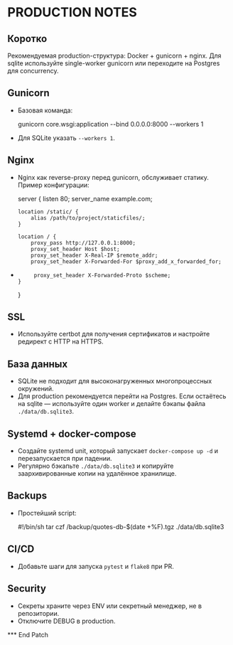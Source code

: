 PRODUCTION NOTES
================

Коротко
-------
Рекомендуемая production-структура: Docker + gunicorn + nginx. Для sqlite используйте single-worker gunicorn или переходите на Postgres для concurrency.

Gunicorn
--------
- Базовая команда:

  gunicorn core.wsgi:application --bind 0.0.0.0:8000 --workers 1

- Для SQLite указать `--workers 1`.

Nginx
-----
- Nginx как reverse-proxy перед gunicorn, обслуживает статику. Пример конфигурации:

  server {
      listen 80;
      server_name example.com;

      location /static/ {
          alias /path/to/project/staticfiles/;
      }

      location / {
          proxy_pass http://127.0.0.1:8000;
          proxy_set_header Host $host;
          proxy_set_header X-Real-IP $remote_addr;
          proxy_set_header X-Forwarded-For $proxy_add_x_forwarded_for;
+          proxy_set_header X-Forwarded-Proto $scheme;
      }
  }

SSL
---
- Используйте certbot для получения сертификатов и настройте редирект с HTTP на HTTPS.

База данных
-----------
- SQLite не подходит для высоконагруженных многопроцессных окружений.
- Для production рекомендуется перейти на Postgres. Если остаётесь на sqlite — используйте один worker и делайте бэкапы файла `./data/db.sqlite3`.

Systemd + docker-compose
------------------------
- Создайте systemd unit, который запускает `docker-compose up -d` и перезапускается при падении.
- Регулярно бэкапьте `./data/db.sqlite3` и копируйте заархивированные копии на удалённое хранилище.

Backups
-------
- Простейший script:

  #!/bin/sh
  tar czf /backup/quotes-db-$(date +%F).tgz ./data/db.sqlite3

CI/CD
-----
- Добавьте шаги для запуска `pytest` и `flake8` при PR.

Security
--------
- Секреты храните через ENV или секретный менеджер, не в репозитории.
- Отключите DEBUG в production.

*** End Patch
